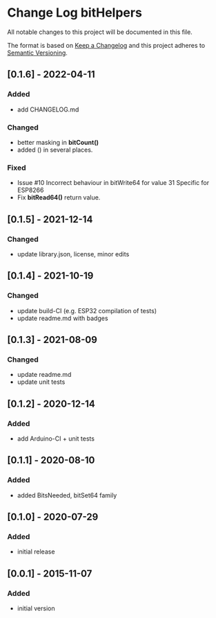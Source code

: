 # Change Log bitHelpers

All notable changes to this project will be documented in this file.

The format is based on [Keep a Changelog](http://keepachangelog.com/)
and this project adheres to [Semantic Versioning](http://semver.org/).


## [0.1.6] - 2022-04-11

### Added
- add CHANGELOG.md

### Changed
- better masking in **bitCount()**
- added () in several places.

### Fixed
- Issue #10 Incorrect behaviour in bitWrite64 for value 31
  Specific for ESP8266
- Fix **bitRead64()** return value.


## [0.1.5] - 2021-12-14

### Changed
- update library.json, license, minor edits


## [0.1.4] - 2021-10-19

### Changed 
- update build-CI (e.g. ESP32 compilation of tests)
- update readme.md with badges


## [0.1.3] - 2021-08-09

### Changed
- update readme.md
- update unit tests


## [0.1.2] - 2020-12-14

### Added
- add Arduino-CI + unit tests


## [0.1.1] - 2020-08-10

### Added
- added BitsNeeded, bitSet64 family


## [0.1.0] - 2020-07-29

### Added
- initial release


## [0.0.1] - 2015-11-07

### Added
- initial version







